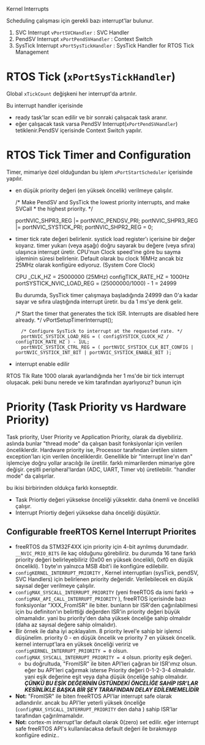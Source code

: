 Kernel Interrupts

Scheduling çalışması için gerekli bazı interrupt'lar bulunur.

1. SVC Interrupt        `vPortSVCHandler`     : SVC Handler
2. PendSV Interrupt     `xPortPendSVHandler`  : Context Switch
3. SysTick Interrupt    `xPortSysTickHandler` : SysTick Handler for RTOS Tick Management

# RTOS Tick (`xPortSysTickHandler`)

Global `xTickCount` değişkeni her interrupt'da artırılır.

Bu interrupt handler içerisinde
- ready task'lar scan edilir ve bir sonraki çalışacak task aranır.
- eğer çalışacak task varsa PendSV Interrupt(`xPortPendSVHandler`) tetiklenir.PendSV içerisinde Context Switch yapılır.

# RTOS Tick Timer and Configuration

Timer, mimariye özel olduğundan bu işlem `xPortStartScheduler` içerisinde yapılır.
- en düşük priority değeri (en yüksek öncelik) verilmeye çalışılır.


    /* Make PendSV and SysTick the lowest priority interrupts, and make SVCall * the highest priority. */
    
    portNVIC_SHPR3_REG |= portNVIC_PENDSV_PRI;
    portNVIC_SHPR3_REG |= portNVIC_SYSTICK_PRI;
    portNVIC_SHPR2_REG = 0;

- timer tick rate değeri belirlenir. systick load register'ı içerisine bir değer koyarız.
    timer yukarı (veya aşağı) doğru sayarak bu değere (veya sıfıra) ulaşınca interrupt üretir.
    CPU'nun Clock speed'ine göre bu sayma işleminin süresi belirlenir.
    Default olarak bu clock 16MHz ancak biz 25MHz olarak konfigüre ediyoruz. (System Core Clock)

    CPU _CLK_HZ = 25000000 (25MHz)
    configTICK_RATE_HZ = 1000Hz
    portSYSTICK_NVIC_LOAD_REG = (25000000/1000) - 1 = 24999
    
    Bu durumda, SysTick timer çalışmaya başladığında 24999 dan 0'a kadar sayar ve sıfıra ulaştığında interrupt üretir. bu da 1 ms'ye denk gelir.

    /* Start the timer that generates the tick ISR.  Interrupts are disabled here already. */
    vPortSetupTimerInterrupt();

        /* Configure SysTick to interrupt at the requested rate. */
        portNVIC_SYSTICK_LOAD_REG = ( configSYSTICK_CLOCK_HZ / configTICK_RATE_HZ ) - 1UL;
        portNVIC_SYSTICK_CTRL_REG = ( portNVIC_SYSTICK_CLK_BIT_CONFIG | portNVIC_SYSTICK_INT_BIT | portNVIC_SYSTICK_ENABLE_BIT );


- interrupt enable edilir

RTOS Tik Rate 1000 olarak ayarlandığında her 1 ms'de bir tick interrupt oluşacak. 
peki bunu nerede ve kim tarafından ayarlıyoruz? bunun için


# Priority (Task Priority vs Hardware Priority)

Task priority, User Priority ve Application Priority, olarak da diyebiliriz. aslında bunlar "thread mode" da çalışan basit fonksiyonlar için verilen önceliklerdir. Hardware priority ise, Processor tarafından üretilen sistem exception'ları için verilen önceliklerdir. Genellikle bir "interrupt line'ın dan" işlemciye doğru yollar aracılığı ile üretilir. farklı mimarilerden mimariye göre değişir. çeşitli peripheral'lardan (ADC, UART, Timer vb) üretilebilir. "handler mode" da çalışırlar. 

bu ikisi birbirinden oldukça farklı konseptdir.
- Task Priortiy değeri yüksekse önceliği yüksektir. daha önemli ve öncelikli çalışır.
- Interrupt Priortiy değeri yüksekse daha önceliği düşüktür.

## Configurable freeRTOS Kernel Interrupt Priorites

- freeRTOS da STM32F4XX için priority için 4-bit ayrılmış durumdadır. `__NVIC_PRIO_BITS` ile kaç olduğunu görebiliriz. bu durumda 16 tane farklı priority değeri belirleyebiliriz (0x00 en yüksek öncelikli, 0xf0 en düşük öncelikli). 1 byte'ın yalnızca MSB 4bit'i ile konfigüre edilebilir.
- `configKERNEL_INTERRUPT_PRIORITY` , Kernel interruptları (sysTick, pendSV, SVC Handlers) için belirlenen priority değeridir. Verilebilecek en düşük sayısal değer verilmeye çalışılır.
- `configMAX_SYSCALL_INTERRUPT_PRIORITY` (yeni freeRTOS da ismi farklı -> `configMAX_API_CALL_INTERRUPT_PRIORITY` ), freeRTOS içerisinde bazı fonksiyonlar "XXX_FromISR" ile biter. bunların bir ISR'den çağırılabilmesi için bu definiton'ın belirttiği değerden ISR'in priority değeri büyük olmamalıdır. yani bu priority'den daha yüksek önceliğe sahip olmalıdır (daha az sayısal değere sahip olmalıdır).
- Bir örnek ile daha iyi açıklayalım. 8 priority level'e sahip bir işlemci düşünelim. priority 0 - en düşük öncelik ve priority 7 en yüksek öncelik. kernel interrupt'lara en yüksek önceliği veririz ve `configKERNEL_INTERRUPT_PRIORITY = 0` olsun. `configMAX_SYSCALL_INTERRUPT_PRIORITY = 4` olsun. priority eşik değeri.
    - bu doğrultuda, "FromISR" ile biten API'leri çağıran bir ISR'ımız olsun. eğer bu API'leri çağırmak isterse Priority değeri 0-1-2-3-4 olmalıdır. yani eşik değerine eşit veya daha düşük önceliğe sahip olmalıdır. **_ÇÜNKÜ BU EŞİK DEĞERİNİN ÜSTÜNDEKİ ÖNCELİĞE SAHİP ISR'LAR KESİNLİKLE BAŞKA BİR ŞEY TARAFINDAN DELAY EDİLEMEMELİDİR_**
- **Not:** "FromISR" ile biten freeRTOS API'lar interrupt safe olarak adlandırılır. ancak bu API'ler yeterli yüksek önceliğe (`configMAX_SYSCALL_INTERRUPT_PRIORITY` den daha ) sahip ISR'lar tarafından çağırılmamalıdır.
- **Not:** cortex-m interrupt'lar default olarak 0(zero) set edilir. eğer interrupt safe freeRTOS API's kullanılacaksa default değeri ile bırakmayıp konfigüre ediniz..
